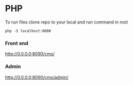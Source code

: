 # PHP
To run files clone repo to your local and run command in root
```
php -S localhost:8000
```

### Front end
http://0.0.0.0:8090/cms/

### Admin
http://0.0.0.0:8090/cms/admin/
